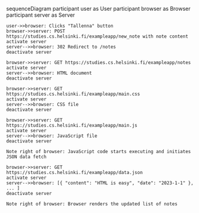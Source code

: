 sequenceDiagram
    participant user as User
    participant browser as Browser
    participant server as Server
    
    user->>browser: Clicks "Tallenna" button
    browser->>server: POST https://studies.cs.helsinki.fi/exampleapp/new_note with note content
    activate server
    server-->>browser: 302 Redirect to /notes
    deactivate server
    
    browser->>server: GET https://studies.cs.helsinki.fi/exampleapp/notes
    activate server
    server-->>browser: HTML document
    deactivate server
    
    browser->>server: GET https://studies.cs.helsinki.fi/exampleapp/main.css
    activate server
    server-->>browser: CSS file
    deactivate server
    
    browser->>server: GET https://studies.cs.helsinki.fi/exampleapp/main.js
    activate server
    server-->>browser: JavaScript file
    deactivate server
    
    Note right of browser: JavaScript code starts executing and initiates JSON data fetch
    
    browser->>server: GET https://studies.cs.helsinki.fi/exampleapp/data.json
    activate server
    server-->>browser: [{ "content": "HTML is easy", "date": "2023-1-1" }, ... ]
    deactivate server
    
    Note right of browser: Browser renders the updated list of notes

